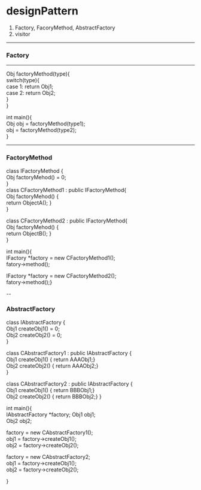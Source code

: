 designPattern
=============

1. Factory, FacoryMethod, AbstractFactory
23. visitor
--------------------------------------

### Factory

---

Obj factoryMethod(type){  
 switch(type){  
 case 1: return Obj1;  
 case 2: return Obj2;  
 }  
\}

int main(){  
 Obj obj = factoryMethod(type1);  
 obj = factoryMethod(type2);  
\}

---

### FactoryMethod

class IFactoryMethod {  
 Obj factoryMehod() = 0;  
}  
class CFactoryMethod1 : public IFactoryMethod{  
 Obj factoryMehod() {  
 return ObjectA(); }  
\}

class CFactoryMethod2 : public IFactoryMethod{  
 Obj factoryMehod() {  
 return ObjectB(); }  
\}

int main(){  
 IFactory \*factory = new CFactoryMethod1();  
 fatory->method();

IFactory \*factory = new CFactoryMethod2();  
fatory->method();\}

--

### AbstractFactory

class IAbstractFactory {  
 Obj1 createObj1() = 0;  
 Obj2 createObj2() = 0;  
\}

class CAbstractFactory1 : public IAbstractFactory {  
 Obj1 createObj1() { return AAAObj1;}  
 Obj2 createObj2() { return AAAObj2;}  
 }

class CAbstractFactory2 : public IAbstractFactory {  
 Obj1 createObj1() { return BBBObj1;}  
 Obj2 createObj2() { return BBBObj2;} }

int main(){  
 IAbstractFactory \*factory; Obj1 obj1;  
Obj2 obj2;

factory = new CAbstractFactory1();  
obj1 = factory->createObj1();  
obj2 = factory->createObj2();

factory = new CAbstractFactory2;  
obj1 = factory->createObj1();  
obj2 = factory->createObj2();

\}
